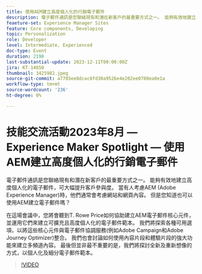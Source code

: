 ```yaml
---
title: 使用AEM建立高度個人化的行銷電子郵件
description: 電子郵件通訊是您聯絡現有和潛在新客戶的最重要方式之一。 能夠有效地建立高度個人化的電子郵件，可大幅提升客戶參與度。 當有人考慮AEM (Adobe Experience Manager)時，他們通常會考慮網站和網頁內容。 但是您知道嗎？AEM也可以用來建立電子郵件
feaeture-set: Experience Manager Sites
feature: Core components, Developing
topic: Personalization
role: Developer
level: Intermediate, Experienced
doc-type: Event
duration: 2198
last-substantial-update: 2023-12-11T00:00:00Z
jira: KT-14650
thumbnail: 3425982.jpeg
source-git-commit: a7785ee8dcac6fd30a9526e4e202ee0780ea0e1a
workflow-type: tm+mt
source-wordcount: '236'
ht-degree: 0%

---
```



# 技能交流活動2023年8月 — Experience Maker Spotlight — 使用AEM建立高度個人化的行銷電子郵件

電子郵件通訊是您聯絡現有和潛在新客戶的最重要方式之一。 能夠有效地建立高度個人化的電子郵件，可大幅提升客戶參與度。 當有人考慮AEM (Adobe Experience Manager)時，他們通常會考慮網站和網頁內容。 但是您知道也可以使用AEM建立電子郵件嗎？

在這場會議中，您將會聽到T. Rowe Price如何協助建立AEM電子郵件核心元件，並運用它們來建立可擴充且高度個人化的電子郵件範本。 我們將探索各種可用選項，以將這些核心元件與電子郵件協調服務(例如Adobe Campaign和Adobe Journey Optimizer)整合。 我們也會討論如何使用內容片段和體驗片段的強大功能來建立多頻道內容。 最後但並非最不重要的是，我們將探討全新及重新想像的方式，以個人化及細分電子郵件範本。

>[!VIDEO](https://video.tv.adobe.com/v/3425982/?learn=on)
